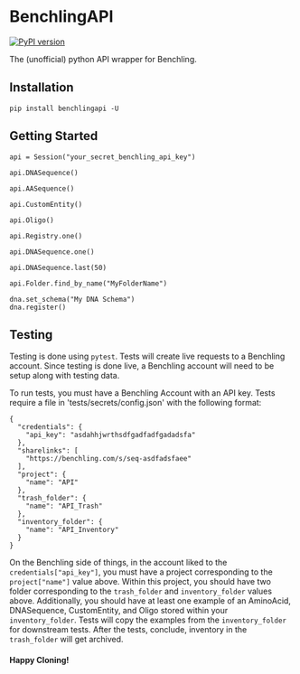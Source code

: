 # BenchlingAPI

[![PyPI version](https://badge.fury.io/py/benchlingapi.svg)](https://badge.fury.io/py/benchlingapi)

The (unofficial) python API wrapper for Benchling.

## Installation

```
pip install benchlingapi -U
```

## Getting Started

`api = Session("your_secret_benchling_api_key")`

`api.DNASequence()`

`api.AASequence()`

`api.CustomEntity()`

`api.Oligo()`

`api.Registry.one()`

`api.DNASequence.one()`

`api.DNASequence.last(50)`

`api.Folder.find_by_name("MyFolderName")`

```
dna.set_schema("My DNA Schema")
dna.register()
```

## Testing

Testing is done using `pytest`. Tests will create live requests to a Benchling account.
Since testing is done live, a Benchling account will need to be setup along with testing
data.

To run tests, you must have a Benchling Account with an API key. Tests require a file in
'tests/secrets/config.json' with the following format:

```
{
  "credentials": {
    "api_key": "asdahhjwrthsdfgadfadfgadadsfa"
  },
  "sharelinks": [
    "https://benchling.com/s/seq-asdfadsfaee"
  ],
  "project": {
    "name": "API"
  },
  "trash_folder": {
    "name": "API_Trash"
  },
  "inventory_folder": {
    "name": "API_Inventory"
  }
}
```

On the Benchling side of things, in the account liked to the `credentials["api_key"]`, you must
have a project corresponding to the `project["name"]` value above. Within this project, you should
have two folder corresponding to the `trash_folder` and `inventory_folder` values above. Additionally,
you should have at least one example of an AminoAcid, DNASequence, CustomEntity, and Oligo stored within
your `inventory_folder`. Tests will copy the examples from the `inventory_folder` for downstream tests.
After the tests, conclude, inventory in the `trash_folder` will get archived.

#### Happy Cloning!